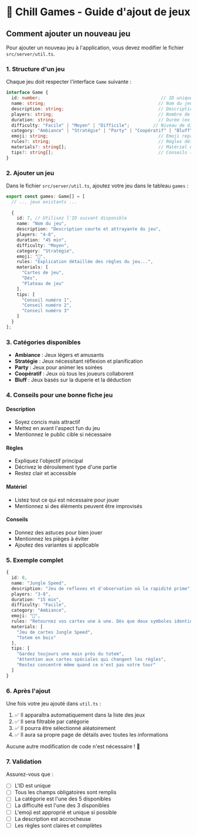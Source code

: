 # 🎲 Chill Games - Guide d'ajout de jeux

## Comment ajouter un nouveau jeu

Pour ajouter un nouveau jeu à l'application, vous devez modifier le fichier `src/server/util.ts`.

### 1. Structure d'un jeu

Chaque jeu doit respecter l'interface `Game` suivante :

```typescript
interface Game {
  id: number;                                              // ID unique du jeu
  name: string;                                           // Nom du jeu
  description: string;                                    // Description courte
  players: string;                                        // Nombre de joueurs (ex: "3-6")
  duration: string;                                       // Durée (ex: "30 min")
  difficulty: "Facile" | "Moyen" | "Difficile";         // Niveau de difficulté
  category: "Ambiance" | "Stratégie" | "Party" | "Coopératif" | "Bluff"; // Catégorie
  emoji: string;                                          // Emoji représentatif
  rules?: string;                                         // Règles détaillées (optionnel)
  materials?: string[];                                   // Matériel nécessaire (optionnel)
  tips?: string[];                                        // Conseils (optionnel)
}
```

### 2. Ajouter un jeu

Dans le fichier `src/server/util.ts`, ajoutez votre jeu dans le tableau `games` :

```typescript
export const games: Game[] = [
  // ... jeux existants ...
  
  {
    id: 7, // Utilisez l'ID suivant disponible
    name: "Nom du jeu",
    description: "Description courte et attrayante du jeu",
    players: "4-8",
    duration: "45 min",
    difficulty: "Moyen",
    category: "Stratégie",
    emoji: "🎯",
    rules: "Explication détaillée des règles du jeu...",
    materials: [
      "Cartes de jeu",
      "Dés",
      "Plateau de jeu"
    ],
    tips: [
      "Conseil numéro 1",
      "Conseil numéro 2",
      "Conseil numéro 3"
    ]
  }
];
```

### 3. Catégories disponibles

- **Ambiance** : Jeux légers et amusants
- **Stratégie** : Jeux nécessitant réflexion et planification
- **Party** : Jeux pour animer les soirées
- **Coopératif** : Jeux où tous les joueurs collaborent
- **Bluff** : Jeux basés sur la duperie et la déduction

### 4. Conseils pour une bonne fiche jeu

#### Description
- Soyez concis mais attractif
- Mettez en avant l'aspect fun du jeu
- Mentionnez le public cible si nécessaire

#### Règles
- Expliquez l'objectif principal
- Décrivez le déroulement type d'une partie
- Restez clair et accessible

#### Matériel
- Listez tout ce qui est nécessaire pour jouer
- Mentionnez si des éléments peuvent être improvisés

#### Conseils
- Donnez des astuces pour bien jouer
- Mentionnez les pièges à éviter
- Ajoutez des variantes si applicable

### 5. Exemple complet

```typescript
{
  id: 8,
  name: "Jungle Speed",
  description: "Jeu de reflexes et d'observation où la rapidité prime",
  players: "3-8",
  duration: "15 min",
  difficulty: "Facile",
  category: "Ambiance",
  emoji: "🐆",
  rules: "Retournez vos cartes une à une. Dès que deux symboles identiques apparaissent, les joueurs concernés doivent attraper le totem le plus vite possible. Le perdant récupère les cartes de l'autre.",
  materials: [
    "Jeu de cartes Jungle Speed",
    "Totem en bois"
  ],
  tips: [
    "Gardez toujours une main près du totem",
    "Attention aux cartes spéciales qui changent les règles",
    "Restez concentré même quand ce n'est pas votre tour"
  ]
}
```

### 6. Après l'ajout

Une fois votre jeu ajouté dans `util.ts` :

1. ✅ Il apparaîtra automatiquement dans la liste des jeux
2. ✅ Il sera filtrable par catégorie
3. ✅ Il pourra être sélectionné aléatoirement
4. ✅ Il aura sa propre page de détails avec toutes les informations

Aucune autre modification de code n'est nécessaire ! 🎉

### 7. Validation

Assurez-vous que :
- [ ] L'ID est unique
- [ ] Tous les champs obligatoires sont remplis
- [ ] La catégorie est l'une des 5 disponibles
- [ ] La difficulté est l'une des 3 disponibles
- [ ] L'emoji est approprié et unique si possible
- [ ] La description est accrocheuse
- [ ] Les règles sont claires et complètes
